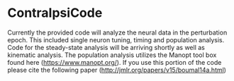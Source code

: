 # ContraIpsiCode
Currently the provided code will analyze the neural data in the perturbation epoch.  This included single neuron tuning, timing and population analysis.  Code for the steady-state analysis will be arriving shortly as well as kinematic analysis.
The population analysis utilizes the Manopt tool box found here (https://www.manopt.org/).  If you use this portion of the code please cite the following paper (http://jmlr.org/papers/v15/boumal14a.html) 
